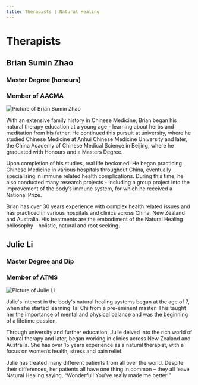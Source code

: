 ```yaml
---
title: Therapists | Natural Healing
---
```


# Therapists

## Brian Sumin Zhao

### Master Degree (honours)

### Member of AACMA

<img alt="Picture of Brian Sumin Zhao" src="/therapists/Dad-5-BEST-square.jpg" title="Picture of Brian Sumin Zhao" class="therapist-picture therapist-picture--left" />

With an extensive family history in Chinese Medicine, Brian began his natural therapy education at a young age - learning about herbs and meditation from his father. He continued this pursuit at university, where he studied Chinese Medicine at Anhui Chinese Medicine University and later, the China Academy of Chinese Medical Science in Beijing, where he graduated with Honours and a Masters Degree.

Upon completion of his studies, real life beckoned! He began practicing Chinese Medicine in various hospitals throughout China, eventually specialising in immune related health complications. During this time, he also conducted many research projects - including a group project into the improvement of the body’s immune system, for which he received a National Prize.

Brian has over 30 years experience with complex health related issues and has practiced in various hospitals and clinics across China, New Zealand and Australia. His treatments are the embodiment of the Natural Healing philosophy - holistic, natural and root seeking.

## Julie Li

### Master Degree and Dip

### Member of ATMS

<img alt="Picture of Julie Li" src="/therapists/Mum-BEST-square.jpg" title="Picture of Julie Li" class="therapist-picture therapist-picture--right" />

Julie's interest in the body's natural healing systems began at the age of 7, when she started learning Tai Chi from a pre-eminent master. This taught her the importance of mental and physical balance and was the beginning of a lifetime passion.

Through university and further education, Julie delved into the rich world of natural therapy and later, began working in clinics across New Zealand and Australia. She has over 15 years experience as a natural therapist, with a focus on women’s health, stress and pain relief.

Julie has treated many different patients from all over the world. Despite their differences, her patients all have one thing in common – they all leave Natural Healing saying, “Wonderful! You’ve really made me better!”
